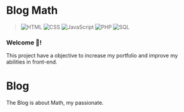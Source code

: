 # Blog Math

> ![HTML](https://img.shields.io/badge/HTML5-E34F26?style=for-the-badge&logo=html5&logoColor=white)
> ![CSS](https://img.shields.io/badge/CSS3-1572B6?style=for-the-badge&logo=css3&logoColor=white)
> ![JavaScript](https://img.shields.io/badge/JavaScript-323330?style=for-the-badge&logo=javascript&logoColor=F7DF1E)
> ![PHP](https://img.shields.io/badge/PHP-777BB4?style=for-the-badge&logo=php&logoColor=white)
> ![SQL](https://img.shields.io/badge/MySQL-00000F?style=for-the-badge&logo=mysql&logoColor=white)

### Welcome 👋!
This project have a objective to increase my portfolio and improve my abilities in front-end. 

# Blog

The Blog is about Math, my passionate.
